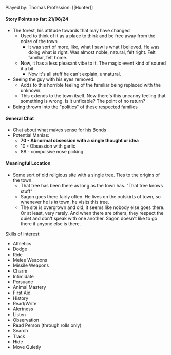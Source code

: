 Played by: Thomas
Profession: [[Hunter]]
#### Story Points so far: 21/08/24
- The forest, his attitude towards that may have changed
	- Used to think of it as a place to think and be free away from the noise of the town
		- It was sort of more, like, what I saw is what I believed. He was doing what is right. Was almost noble, natural, felt right. Felt familiar, felt home.
	- Now, it has a less pleasant vibe to it. The magic event kind of soured it a bit.
		- Now it's all stuff he can't explain, unnatural.
- Seeing the guy with his eyes removed.
	- Adds to this horrible feeling of the familiar being replaced with the unknown.
	- This extends to the town itself. Now there's this uncanny feeling that something is wrong. Is it unfixable? The point of no return?
- Being thrown into the "politics" of these respected families
#### General Chat
- Chat about what makes sense for his Bonds
- Potential Manias:
	- **70 - Abnormal obsession with a single thought or idea**
	- 10 - Obsession with garlic
	- 88 - compulsive nose picking
#### Meaningful Location
- Some sort of old religious site with a single tree. Ties to the origins of the town.
	- That tree has been there as long as the town has. "That tree knows stuff"
	- Sagon goes there fairly often. He lives on the outskirts of town, so whenever he is *in* town, he visits this tree.
	- The site is overgrown and old, it seems like nobody else goes there. Or at least, very rarely. And when there are others, they respect the quiet and don't speak with one another. Sagon doesn't like to go there if anyone else is there.

Skills of interest:
- Athletics
- Dodge
- Ride
- Melee Weapons
- Missile Weapons
- Charm
- Intimidate
- Persuade
- Animal Mastery
- First Aid
- History
- Read/Write
- Alertness
- Listen
- Observation
- Read Person (through rolls only)
- Search
- Track
- Hide
- Move Quietly